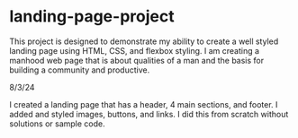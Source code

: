 # landing-page-project

This project is designed to demonstrate my ability to create a well styled landing page using HTML, CSS, and flexbox styling. I am creating a manhood web page that is about qualities of a man and the basis for building a community and productive.

8/3/24

I created a landing page that has a header, 4 main sections, and footer. I added and styled images, buttons, and links. I did this from scratch without solutions or sample code.